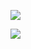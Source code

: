 


<a href="https://transactions.sendowl.com/products/79035506/C1E2AD49/view" rel="nofollow"><img src="https://transactions.sendowl.com/assets/external/v2/buy-now.png" /></a><script type="text/javascript" src="https://transactions.sendowl.com/assets/sendowl.js" ></script>


<a href="https://transactions.sendowl.com/products/79035506/C1E2AD49/view" rel="nofollow"><img src="https://transactions.sendowl.com/assets/external/v2/buy-now.png" /></a><script type="text/javascript" src="https://transactions.sendowl.com/assets/sendowl.js" ></script>
